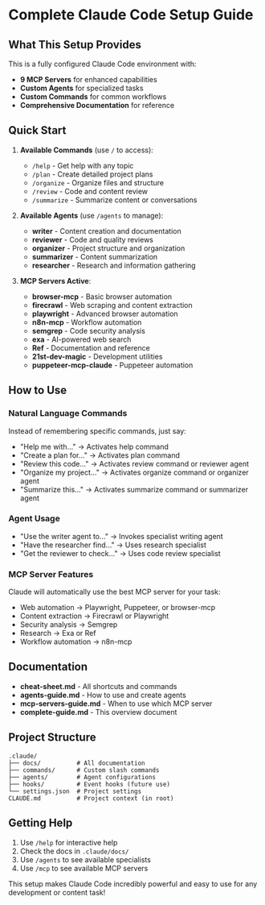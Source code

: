 # Complete Claude Code Setup Guide

## What This Setup Provides

This is a fully configured Claude Code environment with:
- **9 MCP Servers** for enhanced capabilities
- **Custom Agents** for specialized tasks
- **Custom Commands** for common workflows
- **Comprehensive Documentation** for reference

## Quick Start

1. **Available Commands** (use `/` to access):
   - `/help` - Get help with any topic
   - `/plan` - Create detailed project plans
   - `/organize` - Organize files and structure
   - `/review` - Code and content review
   - `/summarize` - Summarize content or conversations

2. **Available Agents** (use `/agents` to manage):
   - **writer** - Content creation and documentation
   - **reviewer** - Code and quality reviews
   - **organizer** - Project structure and organization
   - **summarizer** - Content summarization
   - **researcher** - Research and information gathering

3. **MCP Servers Active**:
   - **browser-mcp** - Basic browser automation
   - **firecrawl** - Web scraping and content extraction
   - **playwright** - Advanced browser automation
   - **n8n-mcp** - Workflow automation
   - **semgrep** - Code security analysis
   - **exa** - AI-powered web search
   - **Ref** - Documentation and reference
   - **21st-dev-magic** - Development utilities
   - **puppeteer-mcp-claude** - Puppeteer automation

## How to Use

### Natural Language Commands
Instead of remembering specific commands, just say:
- "Help me with..." → Activates help command
- "Create a plan for..." → Activates plan command
- "Review this code..." → Activates review command or reviewer agent
- "Organize my project..." → Activates organize command or organizer agent
- "Summarize this..." → Activates summarize command or summarizer agent

### Agent Usage
- "Use the writer agent to..." → Invokes specialist writing agent
- "Have the researcher find..." → Uses research specialist
- "Get the reviewer to check..." → Uses code review specialist

### MCP Server Features
Claude will automatically use the best MCP server for your task:
- Web automation → Playwright, Puppeteer, or browser-mcp
- Content extraction → Firecrawl or Playwright
- Security analysis → Semgrep
- Research → Exa or Ref
- Workflow automation → n8n-mcp

## Documentation

- **cheat-sheet.md** - All shortcuts and commands
- **agents-guide.md** - How to use and create agents
- **mcp-servers-guide.md** - When to use which MCP server
- **complete-guide.md** - This overview document

## Project Structure

```
.claude/
├── docs/          # All documentation
├── commands/      # Custom slash commands
├── agents/        # Agent configurations
├── hooks/         # Event hooks (future use)
└── settings.json  # Project settings
CLAUDE.md          # Project context (in root)
```

## Getting Help

1. Use `/help` for interactive help
2. Check the docs in `.claude/docs/`
3. Use `/agents` to see available specialists
4. Use `/mcp` to see available MCP servers

This setup makes Claude Code incredibly powerful and easy to use for any development or content task!